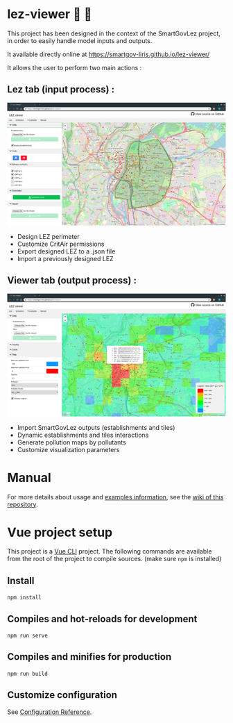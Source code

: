 # lez-viewer :rainbow: :sheep:

This project has been designed in the context of the SmartGovLez project, in order to easily handle model inputs and outputs.

It available directly online at https://smartgov-liris.github.io/lez-viewer/

It allows the user to perform two main actions :

## Lez tab (input process) :

![LEZ Design](screenshots/lez.png)

  - Design LEZ perimeter
  - Customize CritAir permissions
  - Export designed LEZ to a .json file
  - Import a previously designed LEZ


## Viewer tab (output process) :

![Emissions](screenshots/emissions.png)

  - Import SmartGovLez outputs (establishments and tiles)
  - Dynamic establishments and tiles interactions
  - Generate pollution maps by pollutants
  - Customize visualization parameters

# Manual

For more details about usage and [examples
information](https://github.com/smartgov-liris/lez-viewer/wiki/Examples), see
the [wiki of this
repository](https://github.com/smartgov-liris/lez-viewer/wiki/).


# Vue project setup
This project is a [Vue CLI](https://cli.vuejs.org/) project. The following commands are available from the root of the project to compile sources. (make sure `npm` is installed)

## Install
```
npm install
```

## Compiles and hot-reloads for development
```
npm run serve
```

## Compiles and minifies for production
```
npm run build
```

## Customize configuration
See [Configuration Reference](https://cli.vuejs.org/config/).
